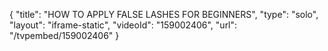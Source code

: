 {
    "title": "HOW TO APPLY FALSE LASHES FOR BEGINNERS",
    "type": "solo",
    "layout": "iframe-static",
    "videoId": "159002406",
    "url": "\/tvpembed\/159002406"
}